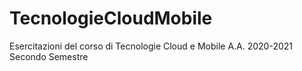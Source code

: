# TecnologieCloudMobile
Esercitazioni del corso di Tecnologie Cloud e Mobile A.A. 2020-2021 Secondo Semestre
